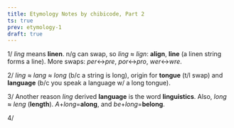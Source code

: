 ```yaml
---
title: Etymology Notes by chibicode, Part 2
ts: true
prev: etymology-1
draft: true
---
```


1/ *ling* means **linen**. n/g can swap, so *ling* ≈ *lign*: **align**, **line** (a linen string forms a line). More swaps: *per*↔*pre*, *por*↔*pro*, *wer*↔*wre*.

2/ *ling* ≈ *lang* ≈ *long* (b/c a string is long), origin for **tongue** (t/l swap) and **language** (b/c you speak a language w/ a long tongue).

3/ Another reason *ling* derived **language** is the word **linguistics**. Also, *long* ≈ *leng* (**length**). *A*+*long*=**along**, and *be*+*long*=**belong**.

4/
